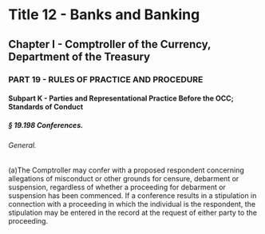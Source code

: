 
# Title 12 - Banks and Banking
## Chapter I - Comptroller of the Currency, Department of the Treasury
### PART 19 - RULES OF PRACTICE AND PROCEDURE
#### Subpart K - Parties and Representational Practice Before the OCC; Standards of Conduct
##### § 19.198 Conferences.
###### General.

(a)The Comptroller may confer with a proposed respondent concerning allegations of misconduct or other grounds for censure, debarment or suspension, regardless of whether a proceeding for debarment or suspension has been commenced. If a conference results in a stipulation in connection with a proceeding in which the individual is the respondent, the stipulation may be entered in the record at the request of either party to the proceeding.
